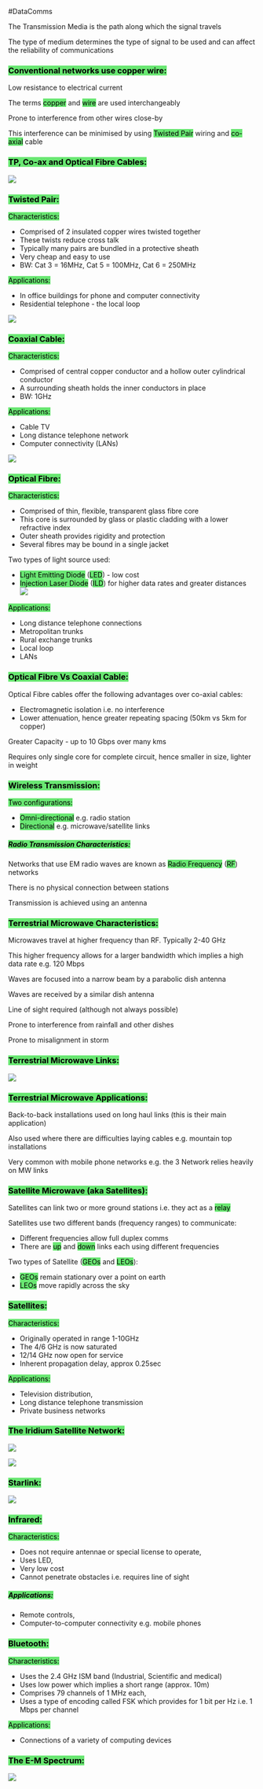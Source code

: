 #DataComms 

The Transmission Media is the path along which the signal travels

The type of medium determines the type of signal to be used and can affect the reliability of communications

  
### <mark style="background: #69E772;">Conventional networks use copper wire:</mark>

Low resistance to electrical current

The terms <mark style="background:#69E772;">copper</mark> and <mark style="background:#69E772;">wire</mark> are used interchangeably

Prone to interference from other wires close-by

This interference can be minimised by using <mark style="background:#69E772;">Twisted Pair</mark> wiring and <mark style="background:#69E772;">co-axial</mark> cable

### <mark style="background:#69E772;">TP, Co-ax and Optical Fibre Cables:</mark>

![](https://i.imgur.com/z5QHRov.png)


### <mark style="background:#69E772;">Twisted Pair:</mark>

<mark style="background:#69E772;">Characteristics:</mark>
- Comprised of 2 insulated copper wires twisted together
- These twists reduce cross talk
- Typically many pairs are bundled in a protective sheath
- Very cheap and easy to use
- BW: Cat 3 = 16MHz, Cat 5 = 100MHz, Cat 6 = 250MHz

<mark style="background:#69E772;">Applications:</mark>
- In office buildings for phone and computer connectivity
- Residential telephone - the local loop

![](https://i.imgur.com/eV41Hv4.png)


### <mark style="background:#69E772;">Coaxial Cable:</mark>

<mark style="background:#69E772;">Characteristics:</mark>
- Comprised of central copper conductor and a hollow outer cylindrical conductor
- A surrounding sheath holds the inner conductors in place
- BW: 1GHz

<mark style="background:#69E772;">Applications:</mark>
- Cable TV
- Long distance telephone network
- Computer connectivity (LANs)

![](https://i.imgur.com/MlyqsRi.png)


### <mark style="background:#69E772;">Optical Fibre:</mark>

<mark style="background:#69E772;">Characteristics:</mark>
- Comprised of thin, flexible, transparent glass fibre core
- This core is surrounded by glass or plastic cladding with a lower refractive index
- Outer sheath provides rigidity and protection
- Several fibres may be bound in a single jacket


Two types of light source used:
- <mark style="background:#69E772;">Light Emitting Diode</mark> (<mark style="background:#69E772;">LED</mark>) - low cost
- <mark style="background:#69E772;">Injection Laser Diode</mark> (<mark style="background:#69E772;">ILD</mark>) for higher data rates and greater distances
 ![](https://i.imgur.com/IbtWnBA.png)

<mark style="background:#69E772;">Applications:</mark>
- Long distance telephone connections
- Metropolitan trunks
- Rural exchange trunks
- Local loop
- LANs

### <mark style="background:#69E772;">Optical Fibre Vs Coaxial Cable:</mark>

Optical Fibre cables offer the following advantages over co-axial cables:
- Electromagnetic isolation i.e. no interference
- Lower attenuation, hence greater repeating spacing (50km vs 5km for copper)

Greater Capacity - up to 10 Gbps over many kms

Requires only single core for complete circuit, hence smaller in size, lighter in weight

### <mark style="background:#69E772;">Wireless Transmission:</mark>

<mark style="background: #69E772;">Two configurations:</mark>
- <mark style="background:#69E772;">Omni-directional</mark> e.g. radio station
- <mark style="background:#69E772;">Directional</mark> e.g. microwave/satellite links

##### <mark style="background:#69E772;">Radio Transmission Characteristics:</mark>

Networks that use EM radio waves are known as <mark style="background:#69E772;">Radio Frequency</mark> (<mark style="background:#69E772;">RF</mark>) networks

There is no physical connection between stations

Transmission is achieved using an antenna

### <mark style="background:#69E772;">Terrestrial Microwave Characteristics:</mark>

Microwaves travel at higher frequency than RF. Typically 2-40 GHz

This higher frequency allows for a larger bandwidth which implies a high data rate e.g. 120 Mbps

Waves are focused into a narrow beam by a parabolic dish antenna

Waves are received by a similar dish antenna

Line of sight required (although not always possible)

Prone to interference from rainfall and other dishes

Prone to misalignment in storm

### <mark style="background:#69E772;">Terrestrial Microwave Links:</mark>

![](https://i.imgur.com/iRInPzg.png)


### <mark style="background:#69E772;">Terrestrial Microwave Applications:</mark>

Back-to-back installations used on long haul links (this is their main application)

Also used where there are difficulties laying cables e.g. mountain top installations

Very common with mobile phone networks e.g. the 3 Network relies heavily on MW links

### <mark style="background:#69E772;">Satellite Microwave (aka Satellites):</mark>

Satellites can link two or more ground stations i.e. they act as a <mark style="background:#69E772;">relay</mark>

Satellites use two different bands (frequency ranges) to communicate:
- Different frequencies allow full duplex comms
- There are <mark style="background:#69E772;">up</mark> and <mark style="background:#69E772;">down</mark> links each using different frequencies

Two types of Satellite (<mark style="background:#69E772;">GEOs</mark> and <mark style="background:#69E772;">LEOs</mark>):
- <mark style="background:#69E772;">GEOs</mark> remain stationary over a point on earth
- <mark style="background:#69E772;">LEOs</mark> move rapidly across the sky

### <mark style="background:#69E772;">Satellites:</mark>

<mark style="background:#69E772;">Characteristics:</mark>
- Originally operated in range 1-10GHz
- The 4/6 GHz is now saturated
- 12/14 GHz now open for service
- Inherent propagation delay, approx 0.25sec

<mark style="background:#69E772;">Applications:</mark>
- Television distribution,
- Long distance telephone transmission
- Private business networks

### <mark style="background:#69E772;">The Iridium Satellite Network:</mark>

![](https://i.imgur.com/t4PWxzd.png)

![](https://i.imgur.com/tTTPBlW.png)

### <mark style="background:#69E772;">Starlink:</mark>

![](https://i.imgur.com/egnJVHY.png)

### <mark style="background:#69E772;">Infrared:</mark>

<mark style="background:#69E772;">Characteristics:</mark>
- Does not require antennae or special license to operate,
- Uses LED,
- Very low cost
- Cannot penetrate obstacles i.e. requires line of sight

##### <mark style="background:#69E772;">Applications:</mark>
- Remote controls,
- Computer-to-computer connectivity e.g. mobile phones

### <mark style="background:#69E772;">Bluetooth:</mark>

<mark style="background:#69E772;">Characteristics:</mark>
- Uses the 2.4 GHz ISM band (Industrial, Scientific and medical)
- Uses low power which implies a short range (approx. 10m)
- Comprises 79 channels of 1 MHz each,
- Uses a type of encoding called FSK which provides for 1 bit per Hz i.e. 1 Mbps per channel

<mark style="background:#69E772;">Applications:</mark>
- Connections of a variety of computing devices

### <mark style="background:#69E772;">The E-M Spectrum:</mark>

![](https://i.imgur.com/VAEu6Ie.png)

